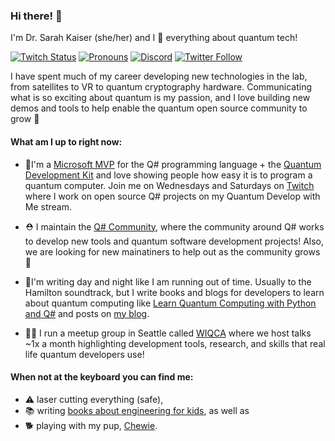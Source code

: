### Hi there! 👋
I'm Dr. Sarah Kaiser (she/her) and I 💖 everything about quantum tech! 

[![Twitch Status](https://img.shields.io/twitch/status/crazy4pi314)](https://www.twitch.tv/crazy4pi314/about)
[![Pronouns](https://img.shields.io/badge/pronouns-she%2Fher-blueviolet)](http://pronoun.is/she)
[![Discord](https://img.shields.io/discord/713831924451377193?label=discord)](https://discord.gg/RmReNjt)
[![Twitter Follow](https://img.shields.io/twitter/follow/crazy4pi314?style=social)](https://twitter.com/crazy4pi314)
<!--[![Sarah's github stats](https://github-readme-stats.vercel.app/api?username=crazy4pi314)](https://github.com/anuraghazra/github-readme-stats)-->

I have spent much of my career developing new technologies in the lab, from satellites to VR to quantum cryptography hardware. Communicating what is so exciting about quantum is my passion, and I love building new demos and tools to help enable the quantum open source community to grow 🌱

#### What am I up to right now:
- 🏅I'm a [Microsoft MVP](https://mvp.microsoft.com/en-us/PublicProfile/5003652?fullName=Sarah%20Kaiser) for the Q# programming language + the [Quantum Development Kit](http://docs.microsoft.com/quantum/) and love showing people how easy it is to program a quantum computer. Join me on Wednesdays and Saturdays on [Twitch](https://www.twitch.tv/crazy4pi314/) where I work on open source Q# projects on my Quantum Develop with Me stream.

- ⛑ I maintain the [Q# Community](https://qsharp.community/), where the community around Q# works to develop new tools and quantum software development projects! Also, we are looking for new mainatiners to help out as the community grows 👯

- 📝I'm writing day and night like I am running out of time. Usually to the Hamilton soundtrack, but I write books and blogs for developers to learn about quantum computing like [Learn Quantum Computing with Python and Q#](https://www.manning.com/books/learn-quantum-computing-with-python-and-q-sharp) and posts on [my blog](https://www.sckaiser.com/archive).

- 👩‍💻 I run a meetup group in Seattle called [WIQCA](https://www.wiqca.dev/) where we host talks ~1x a month highlighting development tools, research, and skills that real life quantum developers use!

#### When not at the keyboard you can find me:
- ⚠ laser cutting everything (safe), 
- 📚 writing [books about engineering for kids](https://www.amazon.com/Sarah-Kaiser/e/B07H4VDXW5/), as well as 
- 🐕 playing with my pup, [Chewie](https://twitter.com/chewieborka).


<!--
**crazy4pi314/crazy4pi314** is a ✨ _special_ ✨ repository because its `README.md` (this file) appears on your GitHub profile.

Here are some ideas to get you started:

- 🔭 I’m currently working on ...
- 🌱 I’m currently learning ...
- 👯 I’m looking to collaborate on ...
- 🤔 I’m looking for help with ...
- 💬 Ask me about ...
- 📫 How to reach me: ...
- 😄 Pronouns: She/her
- ⚡ Fun fact: ...
-->
